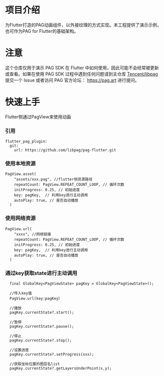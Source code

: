 # 项目介绍
为Flutter打造的PAG动画组件，以外接纹理的方式实现。本工程提供了演示示例，也可作为PAG for Flutter的基础架构。

# 注意
这个仓库仅用于演示 PAG SDK 在 Flutter 中如何使用，因此可能不会经常被更新或查看。如果在使用 PAG SDK 过程中遇到任何问题请到主仓库 [Tencent/libpag](https://github.com/Tencent/libpag) 提交一个 Issue 或者访问 PAG 官方论坛： https://pag.art 进行提问。

# 快速上手
Flutter侧通过PagView来使用动画

### 引用
```
flutter_pag_plugin:
  git:
    url: https://github.com/libpag/pag-flutter.git
```

### 使用本地资源
```
PagView.asset(
    "assets/xxx.pag", //flutter侧资源路径
    repeatCount: PagView.REPEAT_COUNT_LOOP, // 循环次数
    initProgress: 0.25, // 初始进度
    key: pagKey,  // 利用key进行主动调用
    autoPlay: true, // 是否自动播放
  )
```
### 使用网络资源
```
PagView.url(
    "xxxx", //网络链接
    repeatCount: PagView.REPEAT_COUNT_LOOP, // 循环次数
    initProgress: 0.25, // 初始进度
    key: pagKey,  // 利用key进行主动调用
    autoPlay: true, // 是否自动播放
  )
```
### 通过key获取state进行主动调用
```
  final GlobalKey<PagViewState> pagKey = GlobalKey<PagViewState>();
  
  //传入key值
  PagView.url(key:pagKey）
  
  //播放
  pagKey.currentState?.start();
  
  //暂停
  pagKey.currentState?.pause();  
  
  //停止
  pagKey.currentState?.stop();  
  
  //设置进度
  pagKey.currentState?.setProgress(xxx);
  
  //获取坐标位置的图层名list
  pagKey.currentState?.getLayersUnderPoint(x,y);
```
